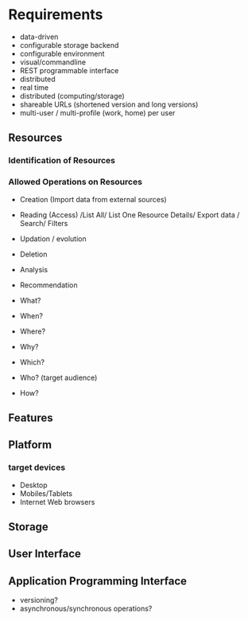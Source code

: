 # Requirements
* data-driven
* configurable storage backend
* configurable environment
* visual/commandline
* REST programmable interface
* distributed
* real time
* distributed (computing/storage)
* shareable URLs (shortened version and long versions)
* multi-user / multi-profile (work, home) per user

## Resources
### Identification of Resources

### Allowed Operations on Resources
* Creation (Import data from external sources)
* Reading (Access) /List All/ List One Resource Details/ Export data / Search/ Filters
* Updation / evolution
* Deletion
* Analysis
* Recommendation


* What?
* When?
* Where?
* Why? 
* Which?
* Who? (target audience)
* How?

## Features

## Platform
### target devices
* Desktop
* Mobiles/Tablets
* Internet Web browsers

## Storage

## User Interface

## Application Programming Interface
* versioning?
* asynchronous/synchronous operations?

